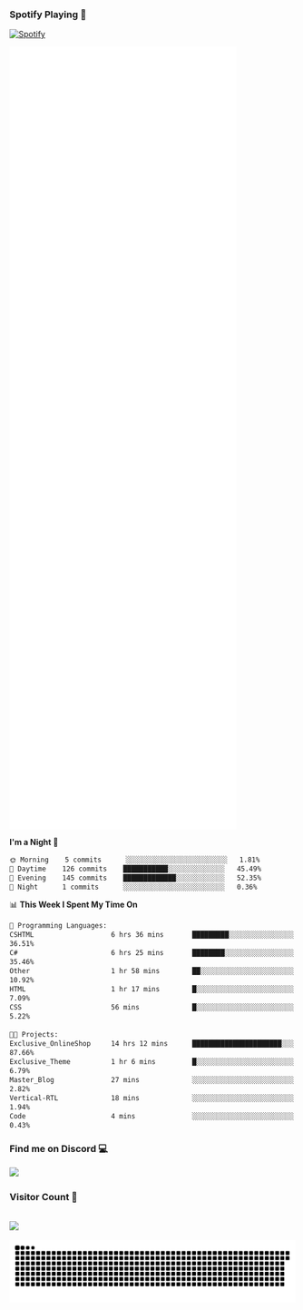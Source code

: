 ### Spotify Playing 🎵
[![Spotify](https://spotify-livestats-callme-milad.vercel.app/api/spotify)](https://open.spotify.com/user/314mrt6dxn5cqoxklh3thbwlr6by)

<img align="center" src="/github-metrics.svg" alt="Metrics" width="400">

<!--START_SECTION:waka-->
**I'm a Night 🦉** 

```text
🌞 Morning    5 commits      ░░░░░░░░░░░░░░░░░░░░░░░░░   1.81% 
🌆 Daytime    126 commits    ███████████░░░░░░░░░░░░░░   45.49% 
🌃 Evening    145 commits    █████████████░░░░░░░░░░░░   52.35% 
🌙 Night      1 commits      ░░░░░░░░░░░░░░░░░░░░░░░░░   0.36%

```


📊 **This Week I Spent My Time On** 

```text
💬 Programming Languages: 
CSHTML                   6 hrs 36 mins       █████████░░░░░░░░░░░░░░░░   36.51% 
C#                       6 hrs 25 mins       ████████░░░░░░░░░░░░░░░░░   35.46% 
Other                    1 hr 58 mins        ██░░░░░░░░░░░░░░░░░░░░░░░   10.92% 
HTML                     1 hr 17 mins        █░░░░░░░░░░░░░░░░░░░░░░░░   7.09% 
CSS                      56 mins             █░░░░░░░░░░░░░░░░░░░░░░░░   5.22%

🐱‍💻 Projects: 
Exclusive_OnlineShop     14 hrs 12 mins      ██████████████████████░░░   87.66% 
Exclusive_Theme          1 hr 6 mins         █░░░░░░░░░░░░░░░░░░░░░░░░   6.79% 
Master_Blog              27 mins             ░░░░░░░░░░░░░░░░░░░░░░░░░   2.82% 
Vertical-RTL             18 mins             ░░░░░░░░░░░░░░░░░░░░░░░░░   1.94% 
Code                     4 mins              ░░░░░░░░░░░░░░░░░░░░░░░░░   0.43%

```


<!--END_SECTION:waka-->

### Find me on Discord 💻
<a href="https://discord.gg/t35EjYprS6" rel="nofollow"> 
  <img src="https://discord.c99.nl/widget/theme-3/977957889358573609.png" data-canonical-src="https://discord.c99.nl/widget/theme-3/977957889358573609.png" style="max-width: 100%;"></a>

### Visitor Count 🔢
<p align="left"> 
  <br>
  <img src="https://profile-counter.glitch.me/callme-devil/count.svg" />
</p>

<img src="https://github.com/callme-devil/callme-devil/blob/output/github-contribution-grid-snake.svg" alt="snake" style="max-width: 100%;">
